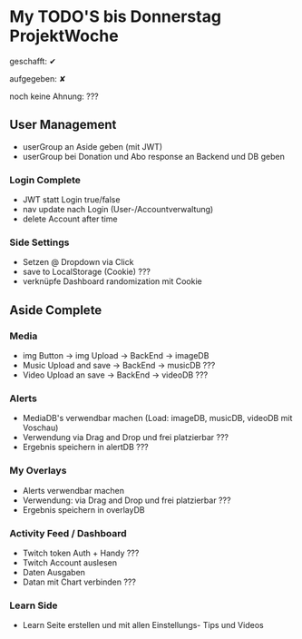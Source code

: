 # My TODO'S bis Donnerstag ProjektWoche

geschafft: ✔

aufgegeben: ✘

noch keine Ahnung: ???

## User Management

- userGroup an Aside geben (mit JWT)
- userGroup bei Donation und Abo response an Backend und DB geben

### Login Complete

- JWT statt Login true/false
- nav update nach Login (User-/Accountverwaltung)
- delete Account after time

### Side Settings

- Setzen @ Dropdown via Click
- save to LocalStorage (Cookie) ???
- verknüpfe Dashboard randomization mit Cookie


## Aside Complete

### Media

- img Button -> img Upload -> BackEnd -> imageDB
- Music Upload and save -> BackEnd -> musicDB ???
- Video Upload an save -> BackEnd -> videoDB ???

### Alerts

- MediaDB's verwendbar machen (Load: imageDB, musicDB, videoDB mit Voschau)
- Verwendung via Drag and Drop und frei platzierbar ???
- Ergebnis speichern in alertDB ???

### My Overlays

- Alerts verwendbar machen
- Verwendung: via Drag and Drop und frei platzierbar ???
- Ergebnis speichern in overlayDB

### Activity Feed / Dashboard

- Twitch token Auth + Handy ???
- Twitch Account auslesen
- Daten Ausgaben
- Datan mit Chart verbinden ???


### Learn Side

- Learn Seite erstellen und mit allen Einstellungs- Tips und Videos